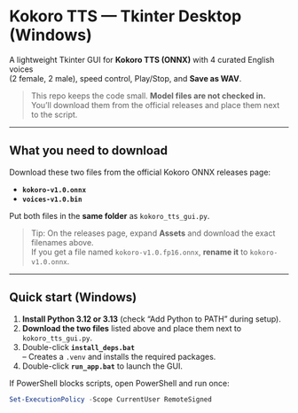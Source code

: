 # Kokoro TTS — Tkinter Desktop (Windows)

A lightweight Tkinter GUI for **Kokoro TTS (ONNX)** with 4 curated English voices  
(2 female, 2 male), speed control, Play/Stop, and **Save as WAV**.

> This repo keeps the code small. **Model files are not checked in.**  
> You’ll download them from the official releases and place them next to the script.

---

## What you need to download

Download these two files from the official Kokoro ONNX releases page:

- **`kokoro-v1.0.onnx`**  
- **`voices-v1.0.bin`**

Put both files in the **same folder** as `kokoro_tts_gui.py`.

> Tip: On the releases page, expand **Assets** and download the exact filenames above.  
> If you get a file named `kokoro-v1.0.fp16.onnx`, **rename it** to `kokoro-v1.0.onnx`.

---

## Quick start (Windows)

1. **Install Python 3.12 or 3.13** (check “Add Python to PATH” during setup).
2. **Download the two files** listed above and place them next to `kokoro_tts_gui.py`.
3. Double-click **`install_deps.bat`**  
   – Creates a `.venv` and installs the required packages.
4. Double-click **`run_app.bat`** to launch the GUI.

If PowerShell blocks scripts, open PowerShell and run once:
```powershell
Set-ExecutionPolicy -Scope CurrentUser RemoteSigned
